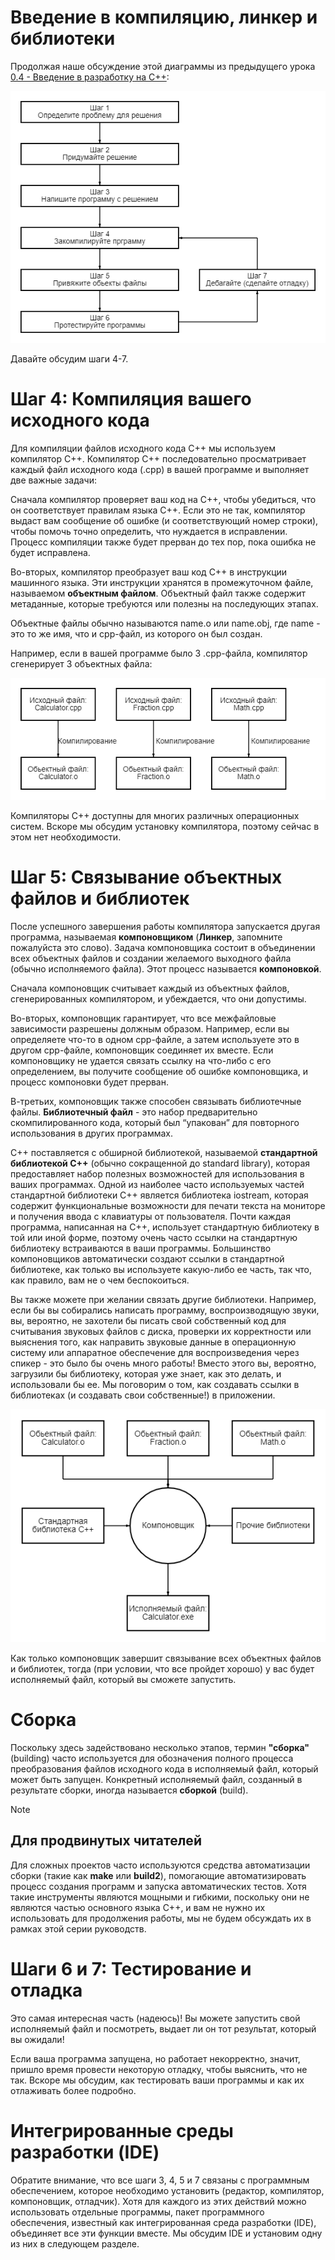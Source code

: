 # Введение в компиляцию, линкер и библиотеки

Продолжая наше обсуждение этой диаграммы из предыдущего урока [0.4 - Введение в разработку на C++](0.4%20Введение%20в%20разработку%20на%20C%2B%2B.md):

![4](img/4.png)

Давайте обсудим шаги 4-7.

# Шаг 4: Компиляция вашего исходного кода

Для компиляции файлов исходного кода C++ мы используем компилятор C++. Компилятор C++ последовательно просматривает каждый файл исходного кода (.cpp) в вашей программе и выполняет две важные задачи:

Сначала компилятор проверяет ваш код на C++, чтобы убедиться, что он соответствует правилам языка C++. Если это не так, компилятор выдаст вам сообщение об ошибке (и соответствующий номер строки), чтобы помочь точно определить, что нуждается в исправлении. Процесс компиляции также будет прерван до тех пор, пока ошибка не будет исправлена.

Во-вторых, компилятор преобразует ваш код C++ в инструкции машинного языка. Эти инструкции хранятся в промежуточном файле, называемом **объектным файлом**. Объектный файл также содержит метаданные, которые требуются или полезны на последующих этапах.

Объектные файлы обычно называются name.o или name.obj, где name - это то же имя, что и cpp-файл, из которого он был создан.

Например, если в вашей программе было 3 .cpp-файла, компилятор сгенерирует 3 объектных файла:

![5](img/5.png)

Компиляторы C++ доступны для многих различных операционных систем. Вскоре мы обсудим установку компилятора, поэтому сейчас в этом нет необходимости.

# Шаг 5: Связывание объектных файлов и библиотек

После успешного завершения работы компилятора запускается другая программа, называемая **компоновщиком** (**Линкер**, запомните пожалуйста это слово). Задача компоновщика состоит в объединении всех объектных файлов и создании желаемого выходного файла (обычно исполняемого файла). Этот процесс называется **компоновкой**.

Сначала компоновщик считывает каждый из объектных файлов, сгенерированных компилятором, и убеждается, что они допустимы.

Во-вторых, компоновщик гарантирует, что все межфайловые зависимости разрешены должным образом. Например, если вы определяете что-то в одном cpp-файле, а затем используете это в другом cpp-файле, компоновщик соединяет их вместе. Если компоновщику не удается связать ссылку на что-либо с его определением, вы получите сообщение об ошибке компоновщика, и процесс компоновки будет прерван.

В-третьих, компоновщик также способен связывать библиотечные файлы. **Библиотечный файл** - это набор предварительно скомпилированного кода, который был “упакован” для повторного использования в других программах.

C++ поставляется с обширной библиотекой, называемой **стандартной библиотекой C++** (обычно сокращенной до standard library), которая предоставляет набор полезных возможностей для использования в ваших программах. Одной из наиболее часто используемых частей стандартной библиотеки C++ является библиотека iostream, которая содержит функциональные возможности для печати текста на мониторе и получения ввода с клавиатуры от пользователя. Почти каждая программа, написанная на C++, использует стандартную библиотеку в той или иной форме, поэтому очень часто ссылки на стандартную библиотеку встраиваются в ваши программы. Большинство компоновщиков автоматически создают ссылки в стандартной библиотеке, как только вы используете какую-либо ее часть, так что, как правило, вам не о чем беспокоиться.

Вы также можете при желании связать другие библиотеки. Например, если бы вы собирались написать программу, воспроизводящую звуки, вы, вероятно, не захотели бы писать свой собственный код для считывания звуковых файлов с диска, проверки их корректности или выяснения того, как направить звуковые данные в операционную систему или аппаратное обеспечение для воспроизведения через спикер - это было бы очень много работы! Вместо этого вы, вероятно, загрузили бы библиотеку, которая уже знает, как это делать, и использовали бы ее. Мы поговорим о том, как создавать ссылки в библиотеках (и создавать свои собственные!) в приложении.

![6](img/6.png)

Как только компоновщик завершит связывание всех объектных файлов и библиотек, тогда (при условии, что все пройдет хорошо) у вас будет исполняемый файл, который вы сможете запустить.

# Сборка

Поскольку здесь задействовано несколько этапов, термин **"сборка"** (building) часто используется для обозначения полного процесса преобразования файлов исходного кода в исполняемый файл, который может быть запущен. Конкретный исполняемый файл, созданный в результате сборки, иногда называется **сборкой** (build).

>[!NOTE]
>## Для продвинутых читателей
>
>Для сложных проектов часто используются средства автоматизации сборки (такие как **make** или **build2**), помогающие автоматизировать процесс создания программ и запуска автоматических тестов. Хотя такие инструменты являются мощными и гибкими, поскольку они не являются частью основного языка C++, и вам не нужно их использовать для продолжения работы, мы не будем обсуждать их в рамках этой серии руководств.

# Шаги 6 и 7: Тестирование и отладка

Это самая интересная часть (надеюсь)! Вы можете запустить свой исполняемый файл и посмотреть, выдает ли он тот результат, который вы ожидали!

Если ваша программа запущена, но работает некорректно, значит, пришло время провести некоторую отладку, чтобы выяснить, что не так. Вскоре мы обсудим, как тестировать ваши программы и как их отлаживать более подробно.

# Интегрированные среды разработки (IDE)

Обратите внимание, что все шаги 3, 4, 5 и 7 связаны с программным обеспечением, которое необходимо установить (редактор, компилятор, компоновщик, отладчик). Хотя для каждого из этих действий можно использовать отдельные программы, пакет программного обеспечения, известный как интегрированная среда разработки (IDE), объединяет все эти функции вместе. Мы обсудим IDE и установим одну из них в следующем разделе.
